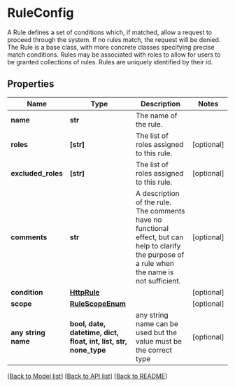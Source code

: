 # RuleConfig

A Rule defines a set of conditions which, if matched, allow a request to proceed through the system. If no rules match, the request will be denied. The Rule is a base class, with more concrete classes specifying precise match conditions. Rules may be associated with roles to allow for users to be granted collections of rules. Rules are uniquely identified by their id. 

## Properties
Name | Type | Description | Notes
------------ | ------------- | ------------- | -------------
**name** | **str** | The name of the rule. | 
**roles** | **[str]** | The list of roles assigned to this rule. | [optional] 
**excluded_roles** | **[str]** | The list of roles assigned to this rule. | [optional] 
**comments** | **str** | A description of the rule. The comments have no functional effect, but can help to clarify the purpose of a rule when the name is not sufficient.  | [optional] 
**condition** | [**HttpRule**](HttpRule.md) |  | [optional] 
**scope** | [**RuleScopeEnum**](RuleScopeEnum.md) |  | [optional] 
**any string name** | **bool, date, datetime, dict, float, int, list, str, none_type** | any string name can be used but the value must be the correct type | [optional]

[[Back to Model list]](../README.md#documentation-for-models) [[Back to API list]](../README.md#documentation-for-api-endpoints) [[Back to README]](../README.md)


